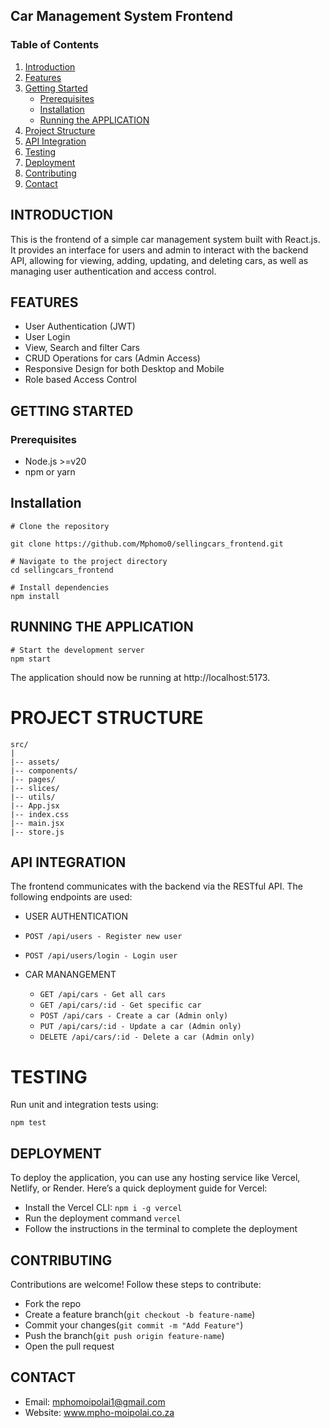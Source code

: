 ## Car Management System Frontend

### Table of Contents

1. [Introduction](#introduction)
2. [Features](#features)
3. [Getting Started](#getting-started)
   - [Prerequisites](#prerequisites)
   - [Installation](#installation)
   - [Running the APPLICATION](#running-the-application)
4. [Project Structure](#project-structure)
5. [API Integration](#api-documentation)
6. [Testing](#testing)
7. [Deployment](#deployment)
8. [Contributing](#contributing)
9. [Contact](#contact)

## INTRODUCTION

This is the frontend of a simple car management system built with React.js. It provides an interface for users and admin to interact with the backend API, allowing for viewing, adding, updating, and deleting cars, as well as managing user authentication and access control.

## FEATURES

- User Authentication (JWT)
- User Login
- View, Search and filter Cars
- CRUD Operations for cars (Admin Access)
- Responsive Design for both Desktop and Mobile
- Role based Access Control

## GETTING STARTED

### Prerequisites

 - Node.js >=v20
 - npm or yarn

## Installation

```
# Clone the repository

git clone https://github.com/Mphomo0/sellingcars_frontend.git

# Navigate to the project directory
cd sellingcars_frontend

# Install dependencies
npm install

```
## RUNNING THE APPLICATION

```
# Start the development server
npm start
```
The application should now be running at http://localhost:5173.

# PROJECT STRUCTURE

```
src/
|
|-- assets/
|-- components/
|-- pages/
|-- slices/
|-- utils/
|-- App.jsx
|-- index.css
|-- main.jsx
|-- store.js

```
## API INTEGRATION
The frontend communicates with the backend via the RESTful API. The following endpoints are used:

 -  USER AUTHENTICATION
   - `POST /api/users - Register new user`
   - `POST /api/users/login - Login user`

 - CAR MANANGEMENT
   - `GET /api/cars - Get all cars`
   - `GET /api/cars/:id - Get specific car`
   - `POST /api/cars - Create a car (Admin only)`
   - `PUT /api/cars/:id - Update a car (Admin only)`
   - `DELETE /api/cars/:id - Delete a car (Admin only)`
  
# TESTING

Run unit and integration tests using:

```
npm test

```

## DEPLOYMENT

To deploy the application, you can use any hosting service like Vercel, Netlify, or Render. Here’s a quick deployment guide for Vercel:

 - Install the Vercel CLI: `npm i -g vercel`
 - Run the deployment command `vercel`
 - Follow the instructions in the terminal to complete the deployment

## CONTRIBUTING

Contributions are welcome! Follow these steps to contribute:

 - Fork the repo
 - Create a feature branch(`git checkout -b feature-name`)
 - Commit your changes(`git commit -m "Add Feature"`)
 - Push the branch(`git push origin feature-name`)
 - Open the pull request

## CONTACT

 - Email: mphomoipolai1@gmail.com
 - Website: www.mpho-moipolai.co.za
